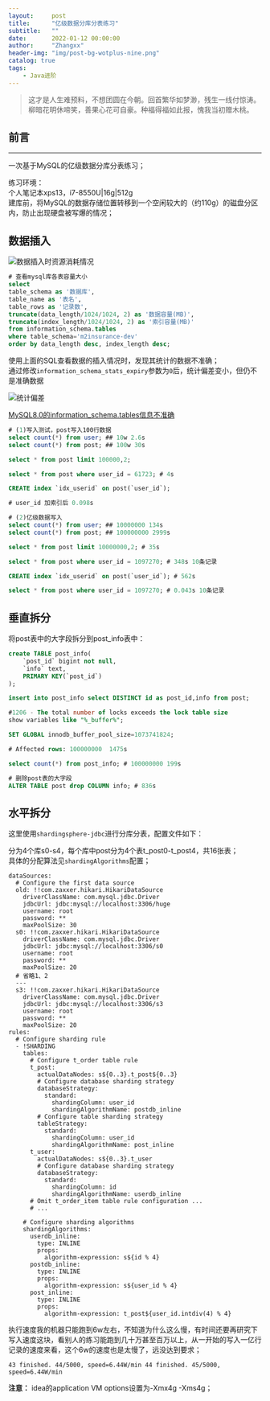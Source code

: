 ```yaml
---
layout:     post
title:      "亿级数据分库分表练习"
subtitle:   ""
date:       2022-01-12 00:00:00
author:     "Zhangxx"
header-img: "img/post-bg-wotplus-nine.png"
catalog: true
tags:
    - Java进阶
---
```


> 这才是人生难预料，不想团圆在今朝。回首繁华如梦渺，残生一线付惊涛。 柳暗花明休啼笑，善果心花可自豪。种福得福如此报，愧我当初赠木桃。

## 前言
---

一次基于MySQL的亿级数据分库分表练习；  

练习环境：  
个人笔记本xps13，i7-8550U|16g|512g  
建库前，将MySQL的数据存储位置转移到一个空闲较大的（约110g）的磁盘分区内，防止出现硬盘被写爆的情况；  




## 数据插入

![数据插入时资源消耗情况](http://zhangxx0.gitee.io/blog_image/dockerbigdata/bigdata-mysql-writein.png)  

```sql
# 查看mysql库各表容量大小
select 
table_schema as '数据库',
table_name as '表名',
table_rows as '记录数',
truncate(data_length/1024/1024, 2) as '数据容量(MB)',
truncate(index_length/1024/1024, 2) as '索引容量(MB)'
from information_schema.tables
where table_schema='m2insurance-dev'
order by data_length desc, index_length desc;
```

使用上面的SQL查看数据的插入情况时，发现其统计的数据不准确；  
通过修改`information_schema_stats_expiry`参数为`0`后，统计偏差变小，但仍不是准确数据  

![统计偏差](http://zhangxx0.gitee.io/blog_image/dockerbigdata/bigdata-mysql-100w.png)  

[MySQL8.0的information_schema.tables信息不准确](https://www.cxyzjd.com/article/londa/90480266)  

```sql
# (1)写入测试，post写入100行数据
select count(*) from user; ## 10w 2.6s
select count(*) from post; ## 100w 30s

select * from post limit 100000,2;

select * from post where user_id = 61723; # 4s

CREATE index `idx_userid` on post(`user_id`);

# user_id 加索引后 0.098s

# (2)亿级数据写入
select count(*) from user; ## 10000000 134s
select count(*) from post; ## 100000000 2999s

select * from post limit 10000000,2; # 35s

select * from post where user_id = 1097270; # 348s 10条记录

CREATE index `idx_userid` on post(`user_id`); # 562s

select * from post where user_id = 1097270; # 0.043s 10条记录

```

## 垂直拆分

将post表中的大字段拆分到post_info表中：  

```sql
create TABLE post_info(
    `post_id` bigint not null,
    `info` text,
    PRIMARY KEY(`post_id`)
);

insert into post_info select DISTINCT id as post_id,info from post;

#1206 - The total number of locks exceeds the lock table size
show variables like "%_buffer%";

SET GLOBAL innodb_buffer_pool_size=1073741824;

# Affected rows: 100000000  1475s

select count(*) from post_info; # 100000000 199s

# 删除post表的大字段
ALTER TABLE post drop COLUMN info; # 836s
```

## 水平拆分

这里使用`shardingsphere-jdbc`进行分库分表，配置文件如下：  

分为4个库s0-s4，每个库中post分为4个表t_post0-t_post4，共16张表；  
具体的分配算法见`shardingAlgorithms`配置；  

```shell
dataSources:
  # Configure the first data source
  old: !!com.zaxxer.hikari.HikariDataSource
    driverClassName: com.mysql.jdbc.Driver
    jdbcUrl: jdbc:mysql://localhost:3306/huge
    username: root
    password: **
    maxPoolSize: 30
  s0: !!com.zaxxer.hikari.HikariDataSource
    driverClassName: com.mysql.jdbc.Driver
    jdbcUrl: jdbc:mysql://localhost:3306/s0
    username: root
    password: **
    maxPoolSize: 20
  # 省略1、2
  ---
  s3: !!com.zaxxer.hikari.HikariDataSource
    driverClassName: com.mysql.jdbc.Driver
    jdbcUrl: jdbc:mysql://localhost:3306/s3
    username: root
    password: **
    maxPoolSize: 20
rules:
  # Configure sharding rule
  - !SHARDING
    tables:
      # Configure t_order table rule
      t_post:
        actualDataNodes: s${0..3}.t_post${0..3}
        # Configure database sharding strategy
        databaseStrategy:
          standard:
            shardingColumn: user_id
            shardingAlgorithmName: postdb_inline
        # Configure table sharding strategy
        tableStrategy:
          standard:
            shardingColumn: user_id
            shardingAlgorithmName: post_inline
      t_user:
        actualDataNodes: s${0..3}.t_user
        # Configure database sharding strategy
        databaseStrategy:
          standard:
            shardingColumn: id
            shardingAlgorithmName: userdb_inline
      # Omit t_order_item table rule configuration ...
      # ...

    # Configure sharding algorithms
    shardingAlgorithms:
      userdb_inline:
        type: INLINE
        props:
          algorithm-expression: s${id % 4}
      postdb_inline:
        type: INLINE
        props:
          algorithm-expression: s${user_id % 4}
      post_inline:
        type: INLINE
        props:
          algorithm-expression: t_post${user_id.intdiv(4) % 4}
```

执行速度我的机器只能跑到6w左右，不知道为什么这么慢，有时间还要再研究下写入速度这块，看别人的练习能跑到几十万甚至百万以上，从一开始的写入一亿行记录的速度来看，这个6w的速度也是太慢了，远没达到要求；  

`43 finished. 44/5000, speed=6.44W/min
44 finished. 45/5000, speed=6.44W/min`


**注意：** idea的application VM options设置为-Xmx4g -Xms4g；  




